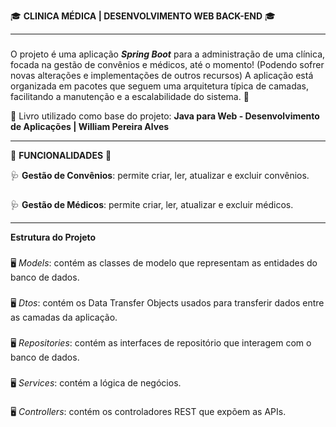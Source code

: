 🎓 **CLINICA MÉDICA | DESENVOLVIMENTO WEB BACK-END** 🎓

***
###
O projeto é uma aplicação ***Spring Boot*** para a administração de uma clínica, focada na gestão de convênios e médicos, até o momento! (Podendo sofrer novas alterações e implementações de outros recursos) 
A aplicação está organizada em pacotes que seguem uma arquitetura típica de camadas, facilitando a manutenção e a escalabilidade do sistema. 📌

📖 Livro utilizado como base do projeto: **Java para Web - Desenvolvimento de Aplicações | William Pereira Alves**

***
📜 **FUNCIONALIDADES** 📜

🩺 **Gestão de Convênios**: permite criar, ler, atualizar e excluir convênios. 
###
🩺 **Gestão de Médicos**: permite criar, ler, atualizar e excluir médicos.


***
**Estrutura do Projeto**
###
🖥️ *Models*: contém as classes de modelo que representam as entidades do banco de dados. 
###
🖥️ *Dtos*: contém os Data Transfer Objects usados para transferir dados entre as camadas da aplicação. 
###
🖥️ *Repositories*: contém as interfaces de repositório que interagem com o banco de dados. 
###
🖥️ *Services*: contém a lógica de negócios. 
###
🖥️ *Controllers*: contém os controladores REST que expõem as APIs.
###
